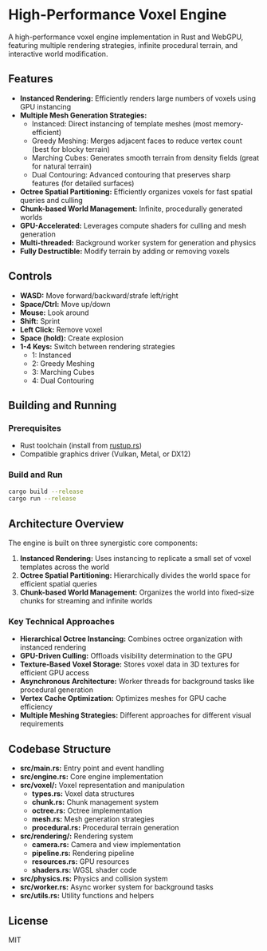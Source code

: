# High-Performance Voxel Engine

A high-performance voxel engine implementation in Rust and WebGPU, featuring multiple rendering strategies, infinite procedural terrain, and interactive world modification.

## Features

- **Instanced Rendering:** Efficiently renders large numbers of voxels using GPU instancing
- **Multiple Mesh Generation Strategies:**
    - Instanced: Direct instancing of template meshes (most memory-efficient)
    - Greedy Meshing: Merges adjacent faces to reduce vertex count (best for blocky terrain)
    - Marching Cubes: Generates smooth terrain from density fields (great for natural terrain)
    - Dual Contouring: Advanced contouring that preserves sharp features (for detailed surfaces)
- **Octree Spatial Partitioning:** Efficiently organizes voxels for fast spatial queries and culling
- **Chunk-based World Management:** Infinite, procedurally generated worlds
- **GPU-Accelerated:** Leverages compute shaders for culling and mesh generation
- **Multi-threaded:** Background worker system for generation and physics
- **Fully Destructible:** Modify terrain by adding or removing voxels

## Controls

- **WASD:** Move forward/backward/strafe left/right
- **Space/Ctrl:** Move up/down
- **Mouse:** Look around
- **Shift:** Sprint
- **Left Click:** Remove voxel
- **Space (hold):** Create explosion
- **1-4 Keys:** Switch between rendering strategies
    - 1: Instanced
    - 2: Greedy Meshing
    - 3: Marching Cubes
    - 4: Dual Contouring

## Building and Running

### Prerequisites

- Rust toolchain (install from [rustup.rs](https://rustup.rs/))
- Compatible graphics driver (Vulkan, Metal, or DX12)

### Build and Run

```sh
cargo build --release
cargo run --release
```

## Architecture Overview

The engine is built on three synergistic core components:

1. **Instanced Rendering:** Uses instancing to replicate a small set of voxel templates across the world
2. **Octree Spatial Partitioning:** Hierarchically divides the world space for efficient spatial queries
3. **Chunk-based World Management:** Organizes the world into fixed-size chunks for streaming and infinite worlds

### Key Technical Approaches

- **Hierarchical Octree Instancing:** Combines octree organization with instanced rendering
- **GPU-Driven Culling:** Offloads visibility determination to the GPU
- **Texture-Based Voxel Storage:** Stores voxel data in 3D textures for efficient GPU access
- **Asynchronous Architecture:** Worker threads for background tasks like procedural generation
- **Vertex Cache Optimization:** Optimizes meshes for GPU cache efficiency
- **Multiple Meshing Strategies:** Different approaches for different visual requirements

## Codebase Structure

- **src/main.rs:** Entry point and event handling
- **src/engine.rs:** Core engine implementation
- **src/voxel/:** Voxel representation and manipulation
    - **types.rs:** Voxel data structures
    - **chunk.rs:** Chunk management system
    - **octree.rs:** Octree implementation
    - **mesh.rs:** Mesh generation strategies
    - **procedural.rs:** Procedural terrain generation
- **src/rendering/:** Rendering system
    - **camera.rs:** Camera and view implementation
    - **pipeline.rs:** Rendering pipeline
    - **resources.rs:** GPU resources
    - **shaders.rs:** WGSL shader code
- **src/physics.rs:** Physics and collision system
- **src/worker.rs:** Async worker system for background tasks
- **src/utils.rs:** Utility functions and helpers

## License

MIT